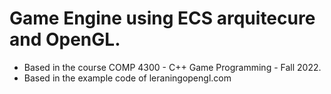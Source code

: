 # Game Engine using ECS arquitecure and OpenGL.

- Based in the course COMP 4300 - C++ Game Programming - Fall 2022.
- Based in the example code of leraningopengl.com

